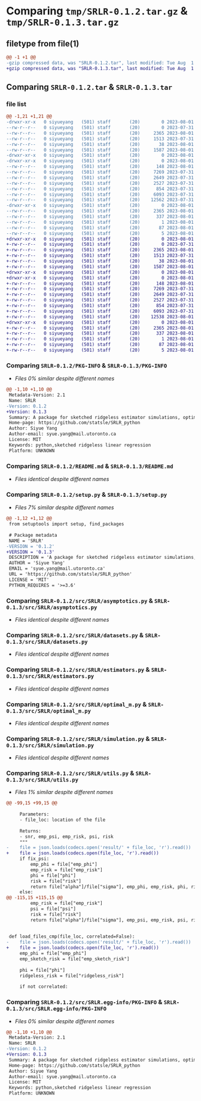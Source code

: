 # Comparing `tmp/SRLR-0.1.2.tar.gz` & `tmp/SRLR-0.1.3.tar.gz`

## filetype from file(1)

```diff
@@ -1 +1 @@
-gzip compressed data, was "SRLR-0.1.2.tar", last modified: Tue Aug  1 19:20:19 2023, max compression
+gzip compressed data, was "SRLR-0.1.3.tar", last modified: Tue Aug  1 19:25:08 2023, max compression
```

## Comparing `SRLR-0.1.2.tar` & `SRLR-0.1.3.tar`

### file list

```diff
@@ -1,21 +1,21 @@
-drwxr-xr-x   0 siyueyang   (501) staff       (20)        0 2023-08-01 19:20:19.344045 SRLR-0.1.2/
--rw-r--r--   0 siyueyang   (501) staff       (20)        0 2023-07-31 19:49:25.000000 SRLR-0.1.2/LICENSE
--rw-r--r--   0 siyueyang   (501) staff       (20)     2365 2023-08-01 19:20:19.343773 SRLR-0.1.2/PKG-INFO
--rw-r--r--   0 siyueyang   (501) staff       (20)     1513 2023-07-31 19:48:02.000000 SRLR-0.1.2/README.md
--rw-r--r--   0 siyueyang   (501) staff       (20)       38 2023-08-01 19:20:19.344146 SRLR-0.1.2/setup.cfg
--rw-r--r--   0 siyueyang   (501) staff       (20)     1587 2023-08-01 19:20:16.000000 SRLR-0.1.2/setup.py
-drwxr-xr-x   0 siyueyang   (501) staff       (20)        0 2023-08-01 19:20:19.337256 SRLR-0.1.2/src/
-drwxr-xr-x   0 siyueyang   (501) staff       (20)        0 2023-08-01 19:20:19.341467 SRLR-0.1.2/src/SRLR/
--rw-r--r--   0 siyueyang   (501) staff       (20)      148 2023-08-01 19:20:07.000000 SRLR-0.1.2/src/SRLR/__init__.py
--rw-r--r--   0 siyueyang   (501) staff       (20)     7269 2023-07-31 21:25:12.000000 SRLR-0.1.2/src/SRLR/asymptotics.py
--rw-r--r--   0 siyueyang   (501) staff       (20)     2649 2023-07-31 21:25:20.000000 SRLR-0.1.2/src/SRLR/datasets.py
--rw-r--r--   0 siyueyang   (501) staff       (20)     2527 2023-07-31 19:48:02.000000 SRLR-0.1.2/src/SRLR/estimators.py
--rw-r--r--   0 siyueyang   (501) staff       (20)      854 2023-07-31 19:48:02.000000 SRLR-0.1.2/src/SRLR/optimal_m.py
--rw-r--r--   0 siyueyang   (501) staff       (20)     6093 2023-07-31 19:48:02.000000 SRLR-0.1.2/src/SRLR/simulation.py
--rw-r--r--   0 siyueyang   (501) staff       (20)    12562 2023-07-31 19:48:02.000000 SRLR-0.1.2/src/SRLR/utils.py
-drwxr-xr-x   0 siyueyang   (501) staff       (20)        0 2023-08-01 19:20:19.343318 SRLR-0.1.2/src/SRLR.egg-info/
--rw-r--r--   0 siyueyang   (501) staff       (20)     2365 2023-08-01 19:20:19.000000 SRLR-0.1.2/src/SRLR.egg-info/PKG-INFO
--rw-r--r--   0 siyueyang   (501) staff       (20)      337 2023-08-01 19:20:19.000000 SRLR-0.1.2/src/SRLR.egg-info/SOURCES.txt
--rw-r--r--   0 siyueyang   (501) staff       (20)        1 2023-08-01 19:20:19.000000 SRLR-0.1.2/src/SRLR.egg-info/dependency_links.txt
--rw-r--r--   0 siyueyang   (501) staff       (20)       87 2023-08-01 19:20:19.000000 SRLR-0.1.2/src/SRLR.egg-info/requires.txt
--rw-r--r--   0 siyueyang   (501) staff       (20)        5 2023-08-01 19:20:19.000000 SRLR-0.1.2/src/SRLR.egg-info/top_level.txt
+drwxr-xr-x   0 siyueyang   (501) staff       (20)        0 2023-08-01 19:25:08.100972 SRLR-0.1.3/
+-rw-r--r--   0 siyueyang   (501) staff       (20)        0 2023-07-31 19:49:25.000000 SRLR-0.1.3/LICENSE
+-rw-r--r--   0 siyueyang   (501) staff       (20)     2365 2023-08-01 19:25:08.100321 SRLR-0.1.3/PKG-INFO
+-rw-r--r--   0 siyueyang   (501) staff       (20)     1513 2023-07-31 19:48:02.000000 SRLR-0.1.3/README.md
+-rw-r--r--   0 siyueyang   (501) staff       (20)       38 2023-08-01 19:25:08.101138 SRLR-0.1.3/setup.cfg
+-rw-r--r--   0 siyueyang   (501) staff       (20)     1587 2023-08-01 19:24:42.000000 SRLR-0.1.3/setup.py
+drwxr-xr-x   0 siyueyang   (501) staff       (20)        0 2023-08-01 19:25:08.091939 SRLR-0.1.3/src/
+drwxr-xr-x   0 siyueyang   (501) staff       (20)        0 2023-08-01 19:25:08.096492 SRLR-0.1.3/src/SRLR/
+-rw-r--r--   0 siyueyang   (501) staff       (20)      148 2023-08-01 19:20:07.000000 SRLR-0.1.3/src/SRLR/__init__.py
+-rw-r--r--   0 siyueyang   (501) staff       (20)     7269 2023-07-31 21:25:12.000000 SRLR-0.1.3/src/SRLR/asymptotics.py
+-rw-r--r--   0 siyueyang   (501) staff       (20)     2649 2023-07-31 21:25:20.000000 SRLR-0.1.3/src/SRLR/datasets.py
+-rw-r--r--   0 siyueyang   (501) staff       (20)     2527 2023-07-31 19:48:02.000000 SRLR-0.1.3/src/SRLR/estimators.py
+-rw-r--r--   0 siyueyang   (501) staff       (20)      854 2023-07-31 19:48:02.000000 SRLR-0.1.3/src/SRLR/optimal_m.py
+-rw-r--r--   0 siyueyang   (501) staff       (20)     6093 2023-07-31 19:48:02.000000 SRLR-0.1.3/src/SRLR/simulation.py
+-rw-r--r--   0 siyueyang   (501) staff       (20)    12538 2023-08-01 19:24:33.000000 SRLR-0.1.3/src/SRLR/utils.py
+drwxr-xr-x   0 siyueyang   (501) staff       (20)        0 2023-08-01 19:25:08.099583 SRLR-0.1.3/src/SRLR.egg-info/
+-rw-r--r--   0 siyueyang   (501) staff       (20)     2365 2023-08-01 19:25:08.000000 SRLR-0.1.3/src/SRLR.egg-info/PKG-INFO
+-rw-r--r--   0 siyueyang   (501) staff       (20)      337 2023-08-01 19:25:08.000000 SRLR-0.1.3/src/SRLR.egg-info/SOURCES.txt
+-rw-r--r--   0 siyueyang   (501) staff       (20)        1 2023-08-01 19:25:08.000000 SRLR-0.1.3/src/SRLR.egg-info/dependency_links.txt
+-rw-r--r--   0 siyueyang   (501) staff       (20)       87 2023-08-01 19:25:08.000000 SRLR-0.1.3/src/SRLR.egg-info/requires.txt
+-rw-r--r--   0 siyueyang   (501) staff       (20)        5 2023-08-01 19:25:08.000000 SRLR-0.1.3/src/SRLR.egg-info/top_level.txt
```

### Comparing `SRLR-0.1.2/PKG-INFO` & `SRLR-0.1.3/PKG-INFO`

 * *Files 0% similar despite different names*

```diff
@@ -1,10 +1,10 @@
 Metadata-Version: 2.1
 Name: SRLR
-Version: 0.1.2
+Version: 0.1.3
 Summary: A package for sketched ridgeless estimator simulations, optimizing generalization. Identify the best sketching size to minimize out-of-sample risks. Stable risk curves in optimally sketched estimator eliminate peaks found in full-sample estimator. SRLR offers practical method to discover the ideal sketching size.
 Home-page: https://github.com/statsle/SRLR_python
 Author: Siyue Yang
 Author-email: syue.yang@mail.utoronto.ca
 License: MIT
 Keywords: python,sketched ridgeless linear regression
 Platform: UNKNOWN
```

### Comparing `SRLR-0.1.2/README.md` & `SRLR-0.1.3/README.md`

 * *Files identical despite different names*

### Comparing `SRLR-0.1.2/setup.py` & `SRLR-0.1.3/setup.py`

 * *Files 7% similar despite different names*

```diff
@@ -1,12 +1,12 @@
 from setuptools import setup, find_packages
 
 # Package metadata
 NAME = 'SRLR'
-VERSION = '0.1.2'
+VERSION = '0.1.3'
 DESCRIPTION = 'A package for sketched ridgeless estimator simulations, optimizing generalization. Identify the best sketching size to minimize out-of-sample risks. Stable risk curves in optimally sketched estimator eliminate peaks found in full-sample estimator. SRLR offers practical method to discover the ideal sketching size.'
 AUTHOR = 'Siyue Yang'
 EMAIL = 'syue.yang@mail.utoronto.ca'
 URL = 'https://github.com/statsle/SRLR_python'
 LICENSE = 'MIT'
 PYTHON_REQUIRES = '>=3.6'
```

### Comparing `SRLR-0.1.2/src/SRLR/asymptotics.py` & `SRLR-0.1.3/src/SRLR/asymptotics.py`

 * *Files identical despite different names*

### Comparing `SRLR-0.1.2/src/SRLR/datasets.py` & `SRLR-0.1.3/src/SRLR/datasets.py`

 * *Files identical despite different names*

### Comparing `SRLR-0.1.2/src/SRLR/estimators.py` & `SRLR-0.1.3/src/SRLR/estimators.py`

 * *Files identical despite different names*

### Comparing `SRLR-0.1.2/src/SRLR/optimal_m.py` & `SRLR-0.1.3/src/SRLR/optimal_m.py`

 * *Files identical despite different names*

### Comparing `SRLR-0.1.2/src/SRLR/simulation.py` & `SRLR-0.1.3/src/SRLR/simulation.py`

 * *Files identical despite different names*

### Comparing `SRLR-0.1.2/src/SRLR/utils.py` & `SRLR-0.1.3/src/SRLR/utils.py`

 * *Files 1% similar despite different names*

```diff
@@ -99,15 +99,15 @@
     
     Parameters:
     - file_loc: location of the file
     
     Returns:
     - snr, emp_psi, emp_risk, psi, risk
     """
-    file = json.loads(codecs.open('result/' + file_loc, 'r').read())
+    file = json.loads(codecs.open(file_loc, 'r').read())
     if fix_psi:
         emp_phi = file["emp_phi"]
         emp_risk = file["emp_risk"]
         phi = file["phi"]
         risk = file["risk"]
         return file["alpha"]/file["sigma"], emp_phi, emp_risk, phi, risk
     else:
@@ -115,15 +115,15 @@
         emp_risk = file["emp_risk"]
         psi = file["psi"]
         risk = file["risk"]
         return file["alpha"]/file["sigma"], emp_psi, emp_risk, psi, risk
 
 
 def load_files_cmp(file_loc, correlated=False):
-    file = json.loads(codecs.open('result/' + file_loc, 'r').read())
+    file = json.loads(codecs.open(file_loc, 'r').read())
     emp_phi = file["emp_phi"]
     emp_sketch_risk = file["emp_sketch_risk"]
 
     phi = file["phi"]
     ridgeless_risk = file["ridgeless_risk"]
 
     if not correlated:
```

### Comparing `SRLR-0.1.2/src/SRLR.egg-info/PKG-INFO` & `SRLR-0.1.3/src/SRLR.egg-info/PKG-INFO`

 * *Files 0% similar despite different names*

```diff
@@ -1,10 +1,10 @@
 Metadata-Version: 2.1
 Name: SRLR
-Version: 0.1.2
+Version: 0.1.3
 Summary: A package for sketched ridgeless estimator simulations, optimizing generalization. Identify the best sketching size to minimize out-of-sample risks. Stable risk curves in optimally sketched estimator eliminate peaks found in full-sample estimator. SRLR offers practical method to discover the ideal sketching size.
 Home-page: https://github.com/statsle/SRLR_python
 Author: Siyue Yang
 Author-email: syue.yang@mail.utoronto.ca
 License: MIT
 Keywords: python,sketched ridgeless linear regression
 Platform: UNKNOWN
```

